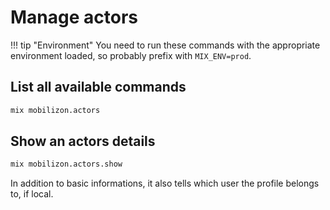 # Manage actors

!!! tip "Environment"
    You need to run these commands with the appropriate environment loaded, so probably prefix with `MIX_ENV=prod`.

## List all available commands 
```bash
mix mobilizon.actors
```

## Show an actors details

```bash
mix mobilizon.actors.show
```

In addition to basic informations, it also tells which user the profile belongs to, if local.